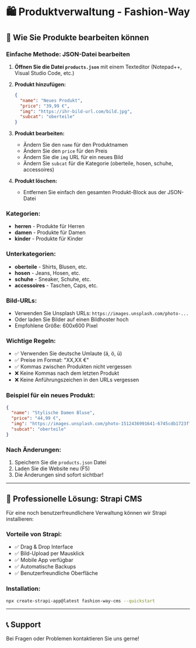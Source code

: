 # 🛍️ Produktverwaltung - Fashion-Way

## 📝 Wie Sie Produkte bearbeiten können

### **Einfache Methode: JSON-Datei bearbeiten**

1. **Öffnen Sie die Datei `products.json`** mit einem Texteditor (Notepad++, Visual Studio Code, etc.)

2. **Produkt hinzufügen:**
   ```json
   {
     "name": "Neues Produkt",
     "price": "39,99 €",
     "img": "https://ihr-bild-url.com/bild.jpg",
     "subcat": "oberteile"
   }
   ```

3. **Produkt bearbeiten:**
   - Ändern Sie den `name` für den Produktnamen
   - Ändern Sie den `price` für den Preis
   - Ändern Sie die `img` URL für ein neues Bild
   - Ändern Sie `subcat` für die Kategorie (oberteile, hosen, schuhe, accessoires)

4. **Produkt löschen:**
   - Entfernen Sie einfach den gesamten Produkt-Block aus der JSON-Datei

### **Kategorien:**
- **herren** - Produkte für Herren
- **damen** - Produkte für Damen  
- **kinder** - Produkte für Kinder

### **Unterkategorien:**
- **oberteile** - Shirts, Blusen, etc.
- **hosen** - Jeans, Hosen, etc.
- **schuhe** - Sneaker, Schuhe, etc.
- **accessoires** - Taschen, Caps, etc.

### **Bild-URLs:**
- Verwenden Sie Unsplash URLs: `https://images.unsplash.com/photo-...`
- Oder laden Sie Bilder auf einen Bildhoster hoch
- Empfohlene Größe: 600x600 Pixel

### **Wichtige Regeln:**
- ✅ Verwenden Sie deutsche Umlaute (ä, ö, ü)
- ✅ Preise im Format: "XX,XX €"
- ✅ Kommas zwischen Produkten nicht vergessen
- ❌ Keine Kommas nach dem letzten Produkt
- ❌ Keine Anführungszeichen in den URLs vergessen

### **Beispiel für ein neues Produkt:**
```json
{
  "name": "Stylische Damen Bluse",
  "price": "44,99 €", 
  "img": "https://images.unsplash.com/photo-1512436991641-6745cdb1723f?auto=format&fit=crop&w=600&q=80",
  "subcat": "oberteile"
}
```

### **Nach Änderungen:**
1. Speichern Sie die `products.json` Datei
2. Laden Sie die Website neu (F5)
3. Die Änderungen sind sofort sichtbar!

---

## 🚀 Professionelle Lösung: Strapi CMS

Für eine noch benutzerfreundlichere Verwaltung können wir Strapi installieren:

### **Vorteile von Strapi:**
- ✅ Drag & Drop Interface
- ✅ Bild-Upload per Mausklick
- ✅ Mobile App verfügbar
- ✅ Automatische Backups
- ✅ Benutzerfreundliche Oberfläche

### **Installation:**
```bash
npx create-strapi-app@latest fashion-way-cms --quickstart
```

---

## 📞 Support

Bei Fragen oder Problemen kontaktieren Sie uns gerne! 